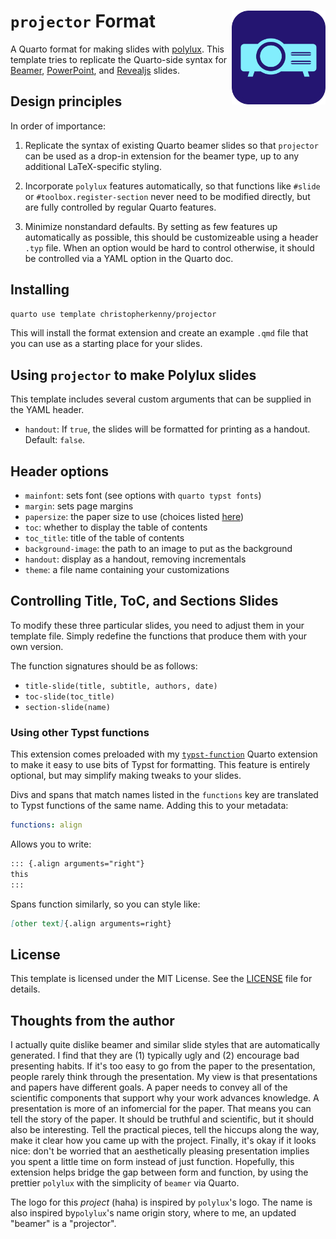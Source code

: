 
# `projector` Format <img src='projector.png' align="right" height="150" />

A Quarto format for making slides with [polylux](https://github.com/andreasKroepelin/polylux).
This template tries to replicate the Quarto-side syntax for [Beamer](https://quarto.org/docs/presentations/beamer.html), [PowerPoint](https://quarto.org/docs/presentations/powerpoint.html), and [Revealjs](https://quarto.org/docs/presentations/revealjs/) slides.

## Design principles

In order of importance:

1. Replicate the syntax of existing Quarto beamer slides so that `projector` can be used as a drop-in extension for the beamer type, up to any additional LaTeX-specific styling.

2. Incorporate `polylux` features automatically, so that functions like `#slide` or `#toolbox.register-section` never need to be modified directly, but are fully controlled by regular Quarto features.

3. Minimize nonstandard defaults. By setting as few features up automatically as possible, this should be customizeable using a header `.typ` file. When an option would be hard to control otherwise, it should be controlled via a YAML option in the Quarto doc.

## Installing

```bash
quarto use template christopherkenny/projector
```

This will install the format extension and create an example `.qmd` file
that you can use as a starting place for your slides.

## Using `projector` to make Polylux slides

This template includes several custom arguments that can be supplied in the YAML header.

- `handout`: If `true`, the slides will be formatted for printing as a handout. Default: `false`.


## Header options

- `mainfont`: sets font (see options with `quarto typst fonts`)
- `margin`: sets page margins
- `papersize`: the paper size to use (choices listed [here](https://typst.app/docs/reference/layout/page/))
- `toc`: whether to display the table of contents
- `toc_title`: title of the table of contents
- `background-image`: the path to an image to put as the background
- `handout`: display as a handout, removing incrementals
- `theme`: a file name containing your customizations

## Controlling Title, ToC, and Sections Slides

To modify these three particular slides, you need to adjust them in your template file.
Simply redefine the functions that produce them with your own version.

The function signatures should be as follows:

- `title-slide(title, subtitle, authors, date)`
- `toc-slide(toc_title)`
- `section-slide(name)`

### Using other Typst functions

This extension comes preloaded with my [`typst-function`](https://github.com/christopherkenny/typst-function) Quarto extension to make it easy to use bits of Typst for formatting.
This feature is entirely optional, but may simplify making tweaks to your slides.

Divs and spans that match names listed in the `functions` key are translated to Typst functions of the same name.
Adding this to your metadata:

```yaml
functions: align
```

Allows you to write:

```md
::: {.align arguments="right"}
this
:::
```

Spans function similarly, so you can style like:

```md
[other text]{.align arguments=right}
```


## License

This template is licensed under the MIT License. See the [LICENSE](LICENSE) file for details.

## Thoughts from the author

I actually quite dislike beamer and similar slide styles that are automatically generated.
I find that they are (1) typically ugly and (2) encourage bad presenting habits.
If it's too easy to go from the paper to the presentation, people rarely think through the presentation.
My view is that presentations and papers have different goals.
A paper needs to convey all of the scientific components that support why your work advances knowledge.
A presentation is more of an infomercial for the paper.
That means you can tell the story of the paper.
It should be truthful and scientific, but it should also be interesting.
Tell the practical pieces, tell the hiccups along the way, make it clear how you came up with the project.
Finally, it's okay if it looks nice: don't be worried that an aesthetically pleasing presentation implies you spent a little time on form instead of just function.
Hopefully, this extension helps bridge the gap between form and function, by using the prettier `polylux` with the simplicity of `beamer` via Quarto.

The logo for this *project* (haha) is inspired by `polylux`'s logo.
The name is also inspired by`polylux`'s name origin story, where to me, an updated "beamer" is a "projector".
